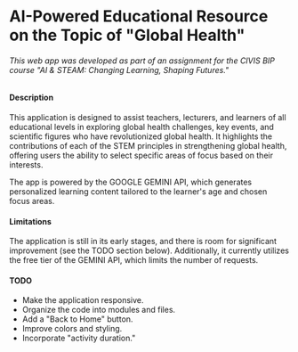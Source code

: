 
# AI-Powered Educational Resource on the Topic of "Global Health"
###### This web app was developed as part of an assignment for the CIVIS BIP course "AI & STEAM: Changing Learning, Shaping Futures."

#### Description

This application is designed to assist teachers, lecturers, and learners of all educational levels in exploring global health challenges, key events, and scientific figures who have revolutionized global health. It highlights the contributions of each of the STEM principles in strengthening global health, offering users the ability to select specific areas of focus based on their interests.

The app is powered by the GOOGLE GEMINI API, which generates personalized learning content tailored to the learner's age and chosen focus areas.

#### Limitations
The application is still in its early stages, and there is room for significant improvement (see the TODO section below). Additionally, it currently utilizes the free tier of the GEMINI API, which limits the number of requests.

#### TODO
- Make the application responsive.
- Organize the code into modules and files.
- Add a "Back to Home" button.
- Improve colors and styling.
- Incorporate "activity duration."